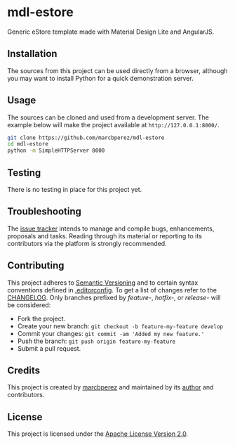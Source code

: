 # mdl-estore

Generic eStore template made with Material Design Lite and AngularJS.

## Installation

The sources from this project can be used directly from a browser, although you
may want to install Python for a quick demonstration server.

## Usage

The sources can be cloned and used from a development server. The example below
will make the project available at `http://127.0.0.1:8000/`.

```bash
git clone https://github.com/marcbperez/mdl-estore
cd mdl-estore
python -m SimpleHTTPServer 8000
```

## Testing

There is no testing in place for this project yet.

## Troubleshooting

The [issue tracker][issue-tracker] intends to manage and compile bugs,
enhancements, proposals and tasks. Reading through its material or reporting to
its contributors via the platform is strongly recommended.

## Contributing

This project adheres to [Semantic Versioning][semver] and to certain syntax
conventions defined in [.editorconfig][editorconfig]. To get a list of changes
refer to the [CHANGELOG][changelog]. Only branches prefixed by *feature-*,
*hotfix-*, or *release-* will be considered:

  - Fork the project.
  - Create your new branch: `git checkout -b feature-my-feature develop`
  - Commit your changes: `git commit -am 'Added my new feature.'`
  - Push the branch: `git push origin feature-my-feature`
  - Submit a pull request.

## Credits

This project is created by [marcbperez][author] and maintained by its
[author][author] and contributors.

## License

This project is licensed under the [Apache License Version 2.0][license].

[author]: https://marcbperez.github.io
[issue-tracker]: https://github.com/marcbperez/mdl-estore/issues
[editorconfig]: .editorconfig
[changelog]: CHANGELOG.md
[license]: LICENSE
[semver]: http://semver.org
